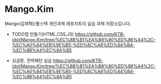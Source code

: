 # Mango.Kim
Mango(김재혁)/풀스택 개인과제 레포지토리
실습 과제 저장소입니다.

* TODO앱 만들기(HTML,CSS,JS)
  https://github.com/KTB-idol/Mango.Kim/tree/%EC%8B%B1%EA%B8%80%ED%86%A4%2C-%EC%A0%84%EB%9E%B5-%ED%8C%A8%ED%84%B4-%EC%8B%A4%EC%8A%B5
  
* 싱글톤, 전략패턴 실습
  https://github.com/KTB-idol/Mango.Kim/tree/%EC%8B%B1%EA%B8%80%ED%86%A4%2C-%EC%A0%84%EB%9E%B5-%ED%8C%A8%ED%84%B4-%EC%8B%A4%EC%8A%B5
